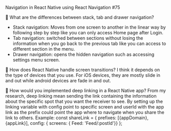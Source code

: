 Navigation in React Native using React Navigation #75

📌 What are the differences between stack, tab and drawer navigation?
- Stack navigation: Moves from one screen to another in the linear way by following step by step like you can only access Home page after Login.
- Tab navigation: switched between sections without losing the information when you go back to the previous tab like you can access to different section in the menu.
- Drawer navigation: opens the hidden navigation such as accessing settings menu screen.

📌 How does React Native handle screen transitions?
I think it depends on the type of devices that you use. For iOS devices, they are mostly slide in and out while android devices are fade in and out.

📌 How would you implemented deep linking in a React Native app?
From my research, deep linking mean sending the link containing the information about the specific spot that you want the receiver to see. By setting up the linking variable with config point to specific screen and userId with the app link as the prefix could point the app where to navigate when you share the link to others. 
Example: 
const shareLink = {
    prefixes: [{appDomain}, {appLink}],
    config: { screens: { Feed: 'Feed/:postId'}}
};